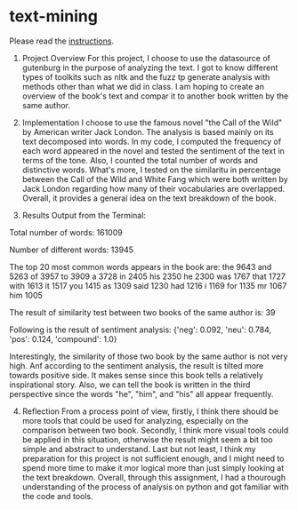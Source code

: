 # text-mining

Please read the [instructions](instructions.md).

1. Project Overview
For this project, I choose to use the datasource of gutenburg in the purpose of analyzing the text. I got to know different types of toolkits such as nltk and the fuzz tp generate analysis with methods other than what we did in class. I am hoping to create an overview of the book's text and compar it to another book written by the same author.

2. Implementation
I choose to use the famous novel "the Call of the Wild" by American writer Jack London. The analysis is based mainly on its text decomposed into words. In my code, I computed the frequency of each word appeared in the novel and tested the sentiment of the text in terms of the tone. Also, I counted the total number of words and distinctive words. What's more, I tested on the similaritu in percentage between the Call of the Wild and White Fang which were both written by Jack London regarding how many of their vocabularies are overlapped. Overall, it provides a general idea on the text breakdown of the book.

3. Results
Output from the Terminal:

Total number of words: 161009

Number of different words: 13945

The top 20 most common words appears in the book are:
the      9643
and      5263
of       3957
to       3909
a        3728
in       2405
his      2350
he       2300
was      1767
that     1727
with     1613
it       1517
you      1415
as       1309
said     1230
had      1216
i        1169
for      1135
mr       1067
him      1005

The result of similarity test between two books of the same author is:
39

Following is the result of sentiment analysis:
{'neg': 0.092, 'neu': 0.784, 'pos': 0.124, 'compound': 1.0}

Interestingly, the similarity of those two book by the same author is not very high. Anf according to the sentiment analysis, the result is tilted more towards positive side. It makes sense since this book tells a relatively inspirational story. Also, we can tell the book is written in the third perspective since the words "he", "him", and "his" all appear frequently.

4. Reflection
From a process point of view, firstly, I think there should be more tools that could be used for analyzing, especially on the comparison between two book. Secondly, I think more visual tools could be applied in this situation, otherwise the result might seem a bit too simple and abstract to understand. Last but not least, I think my preparation for this project is not sufficient enough, and I might need to spend more time to make it mor logical more than just simply looking at the text breakdown. Overall, through this assignment, I had a thourough understanding of the process of analysis on python and got familiar with the code and tools.
